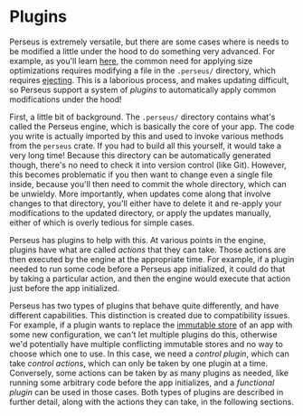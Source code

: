 # Plugins

Perseus is extremely versatile, but there are some cases where is needs to be modified a little under the hood to do something very advanced. For example, as you'll learn [here](:deploying/size), the common need for applying size optimizations requires modifying a file in the `.perseus/` directory, which requires [ejecting](:ejecting). This is a laborious process, and makes updating difficult, so Perseus support a system of *plugins* to automatically apply common modifications under the hood!

First, a little bit of background. The `.perseus/` directory contains what's called the Perseus engine, which is basically the core of your app. The code you write is actually imported by this and used to invoke various methods from the `perseus` crate. If you had to build all this yourself, it would take a very long time! Because this directory can be automatically generated though, there's no need to check it into version control (like Git). However, this becomes problematic if you then want to change even a single file inside, because you'll then need to commit the whole directory, which can be unwieldy. More importantly, when updates come along that involve changes to that directory, you'll either have to delete it and re-apply your modifications to the updated directory, or apply the updates manually, either of which is overly tedious for simple cases.

Perseus has plugins to help with this. At various points in the engine, plugins have what are called *actions* that they can take. Those actions are then executed by the engine at the appropriate time. For example, if a plugin needed to run some code before a Perseus app initialized, it could do that by taking a particular action, and then the engine would execute that action just before the app initialized.

Perseus has two types of plugins that behave quite differently, and have different capabilities. This distinction is created due to compatibility issues. For example, if a plugin wants to replace the [immutable store](:stores/immutable) of an app with some new configuration, we can't let multiple plugins do this, otherwise we'd potentially have multiple conflicting immutable stores and no way to choose which one to use. In this case, we need a *control plugin*, which can take *control actions*, which can only be taken by one plugin at a time. Conversely, some actions can be taken by as many plugins as needed, like running some arbitrary code before the app initializes, and a *functional plugin* can be used in those cases. Both types of plugins are described in further detail, along with the actions they can take, in the following sections.
